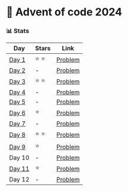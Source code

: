# 🎄 Advent of code 2024

### 📊 Stats
| Day | Stars | Link |
| --- | ----- | ---- |
| [Day 1](https://github.com/Filipsys/advent-of-code-2024/tree/main/day-1) | ⭐️ ⭐️ | [Problem](https://adventofcode.com/2024/day/1) |
| [Day 2](https://github.com/Filipsys/advent-of-code-2024/tree/main/day-2) | - | [Problem](https://adventofcode.com/2024/day/2) |
| [Day 3](https://github.com/Filipsys/advent-of-code-2024/tree/main/day-3) | ⭐️ ⭐️ | [Problem](https://adventofcode.com/2024/day/3) |
| [Day 4](https://github.com/Filipsys/advent-of-code-2024/tree/main/day-4) | - | [Problem](https://adventofcode.com/2024/day/4) |
| [Day 5](https://github.com/Filipsys/advent-of-code-2024/tree/main/day-5) | - | [Problem](https://adventofcode.com/2024/day/5) |
| [Day 6](https://github.com/Filipsys/advent-of-code-2024/tree/main/day-6) | ⭐️ | [Problem](https://adventofcode.com/2024/day/6) |
| [Day 7](https://github.com/Filipsys/advent-of-code-2024/tree/main/day-7) | - | [Problem](https://adventofcode.com/2024/day/7) |
| [Day 8](https://github.com/Filipsys/advent-of-code-2024/tree/main/day-8) | ⭐️ ⭐️ | [Problem](https://adventofcode.com/2024/day/8) |
| [Day 9](https://github.com/Filipsys/advent-of-code-2024/tree/main/day-9) | ⭐️ | [Problem](https://adventofcode.com/2024/day/9) |
| Day 10 | - | [Problem](https://adventofcode.com/2024/day/10) |
| [Day 11](https://github.com/Filipsys/advent-of-code-2024/tree/main/day-11) | ⭐️ | [Problem](https://adventofcode.com/2024/day/11) |
| Day 12 | - | [Problem](https://adventofcode.com/2024/day/12) |
